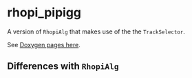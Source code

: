 # rhopi\_pipigg

A version of `RhopiAlg` that makes use of the the `TrackSelector`.

See [Doxygen pages here](https://redeboer.github.io/BOSS_Afterburner/classrhopi__pipigg.html).

## Differences with `RhopiAlg`

